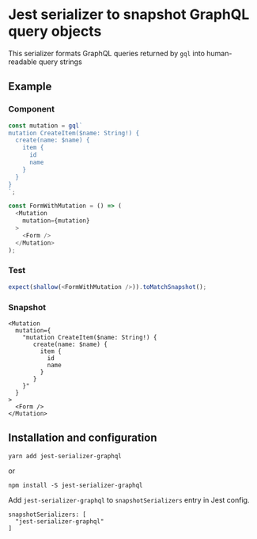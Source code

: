 # Jest serializer to snapshot GraphQL query objects

This serializer formats GraphQL queries returned by `gql` into human-readable query strings

## Example
### Component
```javascript
const mutation = gql`
mutation CreateItem($name: String!) {
  create(name: $name) {
    item {
      id
      name
    }
  }
}
`;

const FormWithMutation = () => (
  <Mutation 
    mutation={mutation}
  >
    <Form />
  </Mutation>
);
```

### Test
```javascript
expect(shallow(<FormWithMutation />)).toMatchSnapshot();
```

### Snapshot
```
<Mutation 
  mutation={
    "mutation CreateItem($name: String!) {
       create(name: $name) {
         item {
           id
           name
         }
       }
    }"
  }
>
  <Form />
</Mutation>
```

## Installation and configuration
```
yarn add jest-serializer-graphql
```
or
```
npm install -S jest-serializer-graphql
```

Add `jest-serializer-graphql` to `snapshotSerializers` entry in Jest config.
```
snapshotSerializers: [
  "jest-serializer-graphql"
]
```
